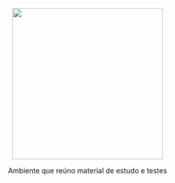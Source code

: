 <p align="center">
  <img src="https://github.com/GiovanneBohms/exercicios/assets/13811860/865a69b0-3d1e-4dc1-828f-60622b45b1ea" width="300">
</p>
<p align="center">
Ambiente que reúno material de estudo e testes
</p>
